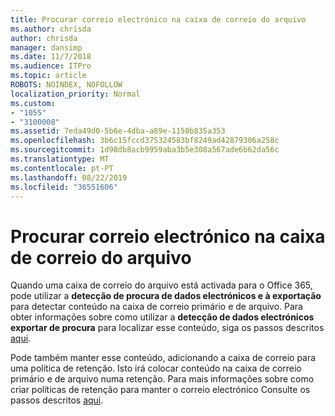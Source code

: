 ```yaml
---
title: Procurar correio electrónico na caixa de correio do arquivo
ms.author: chrisda
author: chrisda
manager: dansimp
ms.date: 11/7/2018
ms.audience: ITPro
ms.topic: article
ROBOTS: NOINDEX, NOFOLLOW
localization_priority: Normal
ms.custom:
- "1055"
- "3100008"
ms.assetid: 7eda49d0-5b6e-4dba-a89e-1150b835a353
ms.openlocfilehash: 3b6c15fccd375324583bf8249ad42879306a258c
ms.sourcegitcommit: 1d98db8acb9959aba3b5e308a567ade6b62da56c
ms.translationtype: MT
ms.contentlocale: pt-PT
ms.lasthandoff: 08/22/2019
ms.locfileid: "36551606"
---
```

# <a name="search-for-email-in-the-archive-mailbox"></a>Procurar correio electrónico na caixa de correio do arquivo

Quando uma caixa de correio do arquivo está activada para o Office 365, pode utilizar a **detecção de procura de dados electrónicos e à exportação** para detectar conteúdo na caixa de correio primário e de arquivo. Para obter informações sobre como utilizar a **detecção de dados electrónicos exportar de procura** para localizar esse conteúdo, siga os passos descritos [aqui](https://docs.microsoft.com/office365/securitycompliance/export-search-results).
  
Pode também manter esse conteúdo, adicionando a caixa de correio para uma política de retenção. Isto irá colocar conteúdo na caixa de correio primário e de arquivo numa retenção. Para mais informações sobre como criar políticas de retenção para manter o correio electrónico Consulte os passos descritos [aqui](https://docs.microsoft.com/Office365/securitycompliance/retention-policies).
  